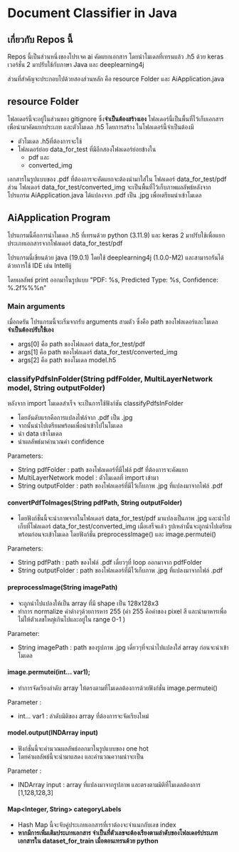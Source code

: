 # Document Classifier in Java


## เกี่ยวกับ Repos นี้
Repos นี้เป็นส่วนหนึ่งของโปรเจค ai คัดแยกเอกสาร โดยนำโมเดลที่เทรนแล้ว .h5 ด้วย keras เวอร์ชั่น 2 มาปรับใช้กับภาษา Java และ deeplearning4j

ส่วนที่สำคัญจะประกอบไปด้วยสองส่วนหลัก คือ resource Folder และ AiApplication.java 

## resource Folder
โฟลเดอร์นี้จะอยู่ในส่วนของ gitignore ซึ่ง**จำเป็นต้องสร้างเอง** 
โฟลเดอร์นี้เป็นพื้นที่ไว้เก็บเอกสารเพื่อนำมาคัดแยกประเภท และตัวโมเดล .h5 โดยการสร้าง ในโฟลเดอร์นี้จำเป็นต้องมี
 - ตัวโมเดล .h5ที่ต้องการจะใช้
 - โฟลเดอร์ย่อย data_for_test ที่มีอีกสองโฟลเดอร์ย่อยข้างใน
     - pdf และ
     - converted_img
       
เอกสารในรูปแบบของ .pdf ที่ต้องการจะคัดแยกจะต้องนำมาใส่ใน โฟลเดอร์ data_for_test/pdf 
ส่วน โฟลเดอร์ data_for_test/converted_img จะเป็นพื้นที่ไว้เก็บภาพผลลัพธ์หลังจากโปรแกรม AiApplication.java ได้แปลงจาก .pdf เป็น .jpg เพื่อเตรียมนำเข้าโมเดล

## AiApplication Program
โปรแกรมนี้คือการนำโมเดล .h5 ที่เทรนด้วย python (3.11.9) และ keras 2 มาปรับใช้เพื่อแยกประเภทเอกสารจากโฟลเดอร์ data_for_test/pdf 

โปรแกรมนี้เขียนด้วย java (19.0.1) โดยใช้ deeplearning4j (1.0.0-M2) และสามารถรันได้ด้วยการใช้ IDE เช่น Intellij 

โดยผลลัพธ์ print ออกมาในรูปแบบ "PDF: %s, Predicted Type: %s, Confidence: %.2f%%%n"


### Main arguments
เมื่อกดรัน โปรแกรมนี้จะเริ่มจากรับ arguments สามตัว ซึ่งคือ path ของโฟลเดอร์และโมเดล **จำเป็นต้องปรับใช้เอง**
- args[0] คือ path ของโฟลเดอร์ data_for_test/pdf
- args[1] คือ path ของโฟลเดอร์ data_for_test/converted_img
- args[2] คือ path ของโมเดล model.h5

### classifyPdfsInFolder(String pdfFolder, MultiLayerNetwork model, String outputFolder)
หลังจาก import โมเดลสำเร็จ จะเป็นการใช้ฟังก์ชัน classifyPdfsInFolder 
- โดยอันดับแรกคือการแปลงไฟล์จาก .pdf เป็น .jpg
- จากนั้นนำไปเตรียมพร้อมเพื่อนำเข้าไปในโมเดล
- นำ data เข้าโมเดล
- นำผลลัพธ์มาคำนวณค่า confidence
  
Parameters:
- String pdfFolder : path ของโฟลเดอร์ที่มีไฟล์ pdf ที่ต้องการจะคัดแยก
- MultiLayerNetwork model : ตัวโมเดลที่ import เข้ามา
- String outputFolder : path ของโฟลเดอร์ที่มีไว้เก็บภาพ .jpg ที่แปลงมาจากไฟล์ .pdf 

#### convertPdfToImages(String pdfPath, String outputFolder)
  - โดยฟังก์ชั่นนี้จะนำภาพจากในโฟลเดอร์ data_for_test/pdf มาแปลงเป็นภาพ .jpg และนำไปเก็บที่โฟลเดอร์ data_for_test/converted_img 
เมื่อเสร็จแล้ว รูปเหล่านั้นจะถูกนำไปเตรียมพร้อมก่อนจะเข้าโมเดล โดยฟังก์ชั่น preprocessImage() และ image.permutei()

Parameters:
- String pdfPath : path ของไฟล์ .pdf เดี่ยวๆที่ loop ออกมาจาก pdfFolder
- String outputFolder : path ของโฟลเดอร์ที่มีไว้เก็บภาพ .jpg ที่แปลงมาจากไฟล์ .pdf


#### preprocessImage(String imagePath)
  - จะถูกนำไปแปลงให้เป็น array ที่มี shape เป็น 128x128x3
  - ทำการ normalize ค่าต่างๆด้วยการหาร 255 (ค่า 255 คือค่าของ pixel สี และนำมาหารเพื่อไม่ให้ตัวเลขใหญ่เกินไปและอยู่ใน range 0-1 )

Parameter:
- String imagePath : path ของรูปภาพ .jpg เดี่ยวๆที่จะนำไปแปลงใส่ array ก่อนจะนำเข้าโมเดล


#### image.permutei(int... var1);
  - ทำการจัดเรียงลำดับ array ให้ตรงตามที่โมเดลต้องการด้วยฟังก์ชั่น image.permutei()

Parameter :
- int... var1 : ลำดับมิติของ array ที่ต้องการจะจัดเรียงใหม่

#### model.output(INDArray input)
  - ฟังก์ชั่นนี้จะคำนวณผลลัพธ์ออกมาในรูปแบบของ one hot
  - โดยค่าผลลัพธ์นี้จะนำมาแสดง และคำนวณความน่าจะเป็น

Parameter :
- INDArray input : array ที่แปลงมาจากรูปภาพ และตรงตามมิติที่โมเดลต้องการ [1,128,128,3]

#### Map<Integer, String> categoryLabels 
  - Hash Map นี้จะจับคู่ประเภทเอกสารที่เราต้องจะจำแนกกับเลข index
  - **หากมีการเพิ่มเติมประเภทเอกสาร จำเป็นที่ตัวเลขจะต้องเรียงตามลำดับของโฟลเดอร์ประเภทเอกสารใน dataset_for_train เมื่อตอนเทรนด้วย python**


  








